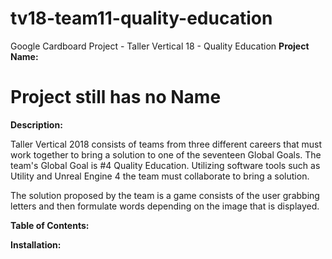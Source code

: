 # tv18-team11-quality-education
Google Cardboard Project - Taller Vertical 18 - Quality Education
**Project Name:**
# Project still has no Name

**Description:**

Taller Vertical 2018 consists of teams from three different careers that must work together to bring a solution to one of the seventeen Global Goals. The team's Global Goal is #4 Quality Education. Utilizing software tools such as Utility and Unreal Engine 4 the team must collaborate to bring a solution.

The solution proposed by the team is a game consists of the user grabbing letters and then formulate words depending on the image that is displayed. 

**Table of Contents:**

**Installation:**
